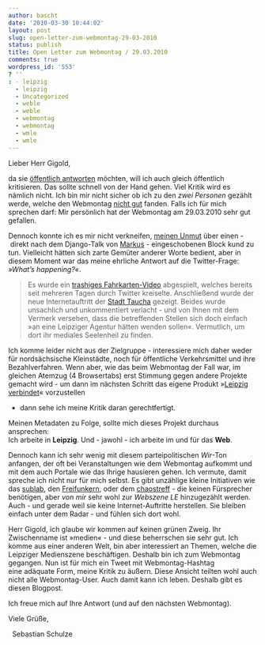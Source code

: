 ```yaml
---
author: bascht
date: '2010-03-30 10:44:02'
layout: post
slug: open-letter-zum-webmontag-29-03-2010
status: publish
title: Open Letter zum Webmontag / 29.03.2010
comments: true
wordpress_id: '553'
? ''
: - leipzig
  - leipzig
  - Uncategorized
  - weble
  - weble
  - webmontag
  - webmontag
  - wmle
  - wmle
---
```


Lieber Herr Gigold,

da sie
[öffentlich antworten](http://twitter.com/gigold/status/11275156707)
möchten, will ich auch gleich öffentlich kritisieren. Das sollte
schnell von der Hand gehen. Viel Kritik wird es nämlich nicht. Ich
bin mir nicht sicher ob ich zu den *zwei Personen* gezählt werde,
welche den Webmontag
[nicht gut](http://twitter.com/gigold/status/11299709261) fanden.
Falls ich für mich sprechen darf: Mir persönlich hat der Webmontag
am 29.03.2010 sehr gut gefallen. 

Dennoch konnte ich es mir nicht verkneifen,
[meinen Unmut](http://twitter.com/bascht/status/11262790514) über
einen - direkt nach dem Django-Talk
von [Markus](http://www.keimlink.de/) - eingeschobenen Block kund
zu tun. Vielleicht hätten sich zarte Gemüter anderer Worte bedient,
aber in diesem Moment war das meine ehrliche Antwort auf die
Twitter-Frage: *»What’s happening?«*.

> Es wurde ein
> [trashiges Fahrkarten-Video](http://www.youtube.com/watch?v=EmDq8XZShwQ) abgespielt,
> welches bereits seit mehreren Tagen durch Twitter kreiselte.
> Anschließend wurde der neue Internetauftritt der
> [Stadt Taucha](http://taucha.de/taucha/idx.asp) gezeigt. Beides
> wurde unsachlich und unkommentiert verlacht - und von Ihnen mit dem
> Vermerk versehen, dass die betreffenden Stellen sich doch einfach
> »an eine Leipziger Agentur hätten wenden sollen«. Vermutlich, um
> dort ihr mediales Seelenheil zu finden.

Ich komme leider nicht aus der Zielgruppe - interessiere mich daher
weder für nordsächsische Kleinstädte, noch für öffentliche
Verkehrsmittel und ihre Bezahlverfahren. Wenn aber, wie das beim
Webmontag der Fall war, im gleichen Atemzug (4 Browsertabs) erst
Stimmung gegen andere Projekte gemacht wird - um dann im nächsten
Schritt das eigene Produkt
»[Leipzig verbindet](http://www.leipzig-verbindet.de)« vorzustellen
- dann sehe ich meine Kritik daran gerechtfertigt.

Meinen Metadaten zu Folge, sollte mich dieses Projekt durchaus
ansprechen:   
Ich arbeite in **Leipzig**. Und - jawohl - ich arbeite im und für
das **Web**.

Dennoch kann ich sehr wenig mit diesem parteipolitischen *Wir*-Ton
anfangen, der oft bei Veranstaltungen wie dem Webmontag aufkommt
und mit dem auch Portale wie das Ihrige hausieren gehen. Ich
vermute, damit spreche ich nicht nur für mich selbst. Es gibt
unzählige kleine Initiativen wie das [sublab](http://sublab.org/),
den [Freifunkern](http://leipzig.freifunk.net/), oder dem
[chaostreff](http://www.c3le.de/) - die keinen Fürsprecher
benötigen, aber *von mir* sehr wohl zur *Webszene LE* hinzugezählt
werden. Auch - und gerade weil sie keine Internet-Auftritte
herstellen. Sie bleiben einfach unter dem Radar - und fühlen sich
dort wohl.

Herr Gigold, ich glaube wir kommen auf keinen grünen Zweig. Ihr
Zwischenname ist »medien« - und diese beherrschen sie sehr gut. Ich
komme aus einer anderen Welt, bin aber interessiert an Themen,
welche die Leipziger Medienszene beschäftigen. Deshalb bin ich zum
Webmontag gegangen. Nun ist für mich ein Tweet mit
Webmontag-Hashtag eine adäquate Form, meine Kritik zu äußern. Diese
Ansicht teilten wohl auch nicht alle Webmontag-User. Auch damit
kann ich leben. Deshalb gibt es diesen Blogpost.

Ich freue mich auf Ihre Antwort (und auf den nächsten Webmontag).

Viele Grüße,

  Sebastian Schulze



